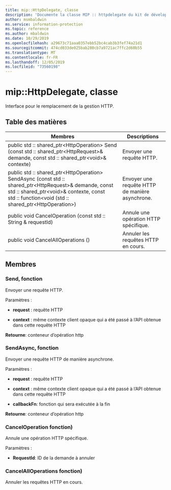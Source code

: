 ```yaml
---
title: mip::HttpDelegate, classe
description: 'Documente la classe MIP :: httpdelegate du kit de développement logiciel (SDK) Microsoft Information Protection (MIP).'
author: msmbaldwin
ms.service: information-protection
ms.topic: reference
ms.author: mbaldwin
ms.date: 10/29/2019
ms.openlocfilehash: a29673c71aaa0357ebb52bc4cab3b3fef74a21d1
ms.sourcegitcommit: 474cd033de025bab280cb7a9721ac7ffc2d60b55
ms.translationtype: MT
ms.contentlocale: fr-FR
ms.lasthandoff: 12/05/2019
ms.locfileid: "73560198"
---
```

# <a name="class-miphttpdelegate"></a>mip::HttpDelegate, classe 
Interface pour le remplacement de la gestion HTTP.
  
## <a name="summary"></a>Table des matières
 Membres                        | Descriptions                                
--------------------------------|---------------------------------------------
public std :: shared_ptr\<HttpOperation\> Send (const std :: shared_ptr\<HttpRequest\>& demande, const std :: shared_ptr\<void\>& contexte)  |  Envoyer une requête HTTP.
public std :: shared_ptr\<HttpOperation\> SendAsync (const std :: shared_ptr\<HttpRequest\>& demande, const std :: shared_ptr\<void\>& contexte, const std :: function\<void (std :: shared_ptr\<HttpOperation\>)  |  Envoyer une requête HTTP de manière asynchrone.
public void CancelOperation (const std :: String & requestId)  |  Annule une opération HTTP spécifique.
public void CancelAllOperations ()  |  Annuler les requêtes HTTP en cours.
  
## <a name="members"></a>Membres
  
### <a name="send-function"></a>Send, fonction
Envoyer une requête HTTP.

Paramètres :  
* **request** : requête HTTP 


* **context** : même contexte client opaque qui a été passé à l’API obtenue dans cette requête HTTP



  
**Retourne**: conteneur d’opération http
  
### <a name="sendasync-function"></a>SendAsync, fonction
Envoyer une requête HTTP de manière asynchrone.

Paramètres :  
* **request** : requête HTTP 


* **context** : même contexte client opaque qui a été passé à l’API obtenue dans cette requête HTTP 


* **callbackFn**: fonction qui sera exécutée à la fin



  
**Retourne**: conteneur d’opération http
  
### <a name="canceloperation-function"></a>CancelOperation fonction)
Annule une opération HTTP spécifique.

Paramètres :  
* **RequestId**: ID de la demande à annuler


  
### <a name="cancelalloperations-function"></a>CancelAllOperations fonction)
Annuler les requêtes HTTP en cours.